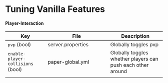 # Tuning Vanilla Features

#### Player-Interaction

<table><thead><tr><th>Key</th><th width="184">File</th><th>Description</th></tr></thead><tbody><tr><td><code>pvp</code> (bool)</td><td>server.properties</td><td>Globally toggles pvp</td></tr><tr><td><code>enable-player-collisions</code> (bool)</td><td>paper-global.yml</td><td>Globally toggles whether players can push each other around</td></tr><tr><td></td><td></td><td></td></tr></tbody></table>
